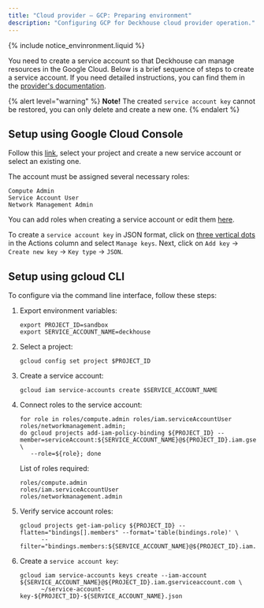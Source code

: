 ```yaml
---
title: "Cloud provider — GCP: Preparing environment"
description: "Configuring GCP for Deckhouse cloud provider operation."
---
```


{% include notice_envinronment.liquid %}

You need to create a service account so that Deckhouse can manage resources in the Google Cloud. Below is a brief sequence of steps to create a service account. If you need detailed instructions, you can find them in the [provider's documentation](https://cloud.google.com/iam/docs/service-accounts).

{% alert level="warning" %}
**Note!** The created `service account key` cannot be restored, you can only delete and create a new one.
{% endalert %}

## Setup using Google Cloud Console

Follow this [link](https://console.cloud.google.com/iam-admin/serviceaccounts), select your project and create a new service account or select an existing one.

The account must be assigned several necessary roles:

```text
Compute Admin
Service Account User
Network Management Admin
```

You can add roles when creating a service account or edit them [here](https://console.cloud.google.com/iam-admin/iam).

To create a `service account key` in JSON format, click on [three vertical dots](https://console.cloud.google.com/iam-admin/serviceaccounts) in the Actions column and select `Manage keys`. Next, click on `Add key` -> `Create new key` -> `Key type` -> `JSON`.

## Setup using gcloud CLI

To configure via the command line interface, follow these steps:

1. Export environment variables:

   ```shell
   export PROJECT_ID=sandbox
   export SERVICE_ACCOUNT_NAME=deckhouse
   ```

2. Select a project:

   ```shell
   gcloud config set project $PROJECT_ID
   ```

3. Create a service account:

   ```shell
   gcloud iam service-accounts create $SERVICE_ACCOUNT_NAME
   ```

4. Connect roles to the service account:

   ```shell
   for role in roles/compute.admin roles/iam.serviceAccountUser roles/networkmanagement.admin;
   do gcloud projects add-iam-policy-binding ${PROJECT_ID} --member=serviceAccount:${SERVICE_ACCOUNT_NAME}@${PROJECT_ID}.iam.gserviceaccount.com \
      --role=${role}; done
   ```

   List of roles required:

   ```text
   roles/compute.admin
   roles/iam.serviceAccountUser
   roles/networkmanagement.admin
   ```

5. Verify service account roles:

   ```shell
   gcloud projects get-iam-policy ${PROJECT_ID} --flatten="bindings[].members" --format='table(bindings.role)' \
         --filter="bindings.members:${SERVICE_ACCOUNT_NAME}@${PROJECT_ID}.iam.gserviceaccount.com"
   ```

6. Create a `service account key`:

   ```shell
   gcloud iam service-accounts keys create --iam-account ${SERVICE_ACCOUNT_NAME}@${PROJECT_ID}.iam.gserviceaccount.com \
         ~/service-account-key-${PROJECT_ID}-${SERVICE_ACCOUNT_NAME}.json
   ```
